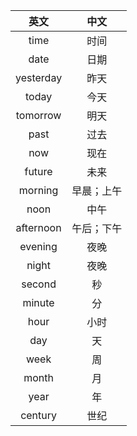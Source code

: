 |英文|中文|
|:---:|:---:|
| time | 时间 |
| date | 日期 |
| yesterday | 昨天 |
| today | 今天 |
| tomorrow | 明天 |
| past | 过去 |
| now | 现在 |
| future | 未来 |
| morning | 早晨；上午 |
| noon | 中午 |
| afternoon | 午后；下午 |
| evening | 夜晚 |
| night | 夜晚 |
| second | 秒 |
| minute | 分 |
| hour | 小时 |
| day | 天 |
| week | 周 |
| month | 月 |
| year | 年 |
| century | 世纪 |